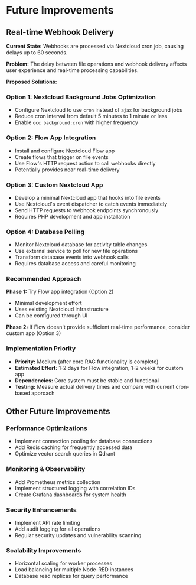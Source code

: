 # Future Improvements

## Real-time Webhook Delivery

**Current State:** Webhooks are processed via Nextcloud cron job, causing delays up to 60 seconds.

**Problem:** The delay between file operations and webhook delivery affects user experience and real-time processing capabilities.

**Proposed Solutions:**

### Option 1: Nextcloud Background Jobs Optimization
- Configure Nextcloud to use `cron` instead of `ajax` for background jobs
- Reduce cron interval from default 5 minutes to 1 minute or less
- Enable `occ background:cron` with higher frequency

### Option 2: Flow App Integration
- Install and configure Nextcloud Flow app
- Create flows that trigger on file events
- Use Flow's HTTP request action to call webhooks directly
- Potentially provides near real-time delivery

### Option 3: Custom Nextcloud App
- Develop a minimal Nextcloud app that hooks into file events
- Use Nextcloud's event dispatcher to catch events immediately
- Send HTTP requests to webhook endpoints synchronously
- Requires PHP development and app installation

### Option 4: Database Polling
- Monitor Nextcloud database for activity table changes
- Use external service to poll for new file operations
- Transform database events into webhook calls
- Requires database access and careful monitoring

### Recommended Approach

**Phase 1:** Try Flow app integration (Option 2)
- Minimal development effort
- Uses existing Nextcloud infrastructure
- Can be configured through UI

**Phase 2:** If Flow doesn't provide sufficient real-time performance, consider custom app (Option 3)

### Implementation Priority

- **Priority:** Medium (after core RAG functionality is complete)
- **Estimated Effort:** 1-2 days for Flow integration, 1-2 weeks for custom app
- **Dependencies:** Core system must be stable and functional
- **Testing:** Measure actual delivery times and compare with current cron-based approach

## Other Future Improvements

### Performance Optimizations
- Implement connection pooling for database connections
- Add Redis caching for frequently accessed data
- Optimize vector search queries in Qdrant

### Monitoring & Observability
- Add Prometheus metrics collection
- Implement structured logging with correlation IDs
- Create Grafana dashboards for system health

### Security Enhancements
- Implement API rate limiting
- Add audit logging for all operations
- Regular security updates and vulnerability scanning

### Scalability Improvements
- Horizontal scaling for worker processes
- Load balancing for multiple Node-RED instances
- Database read replicas for query performance